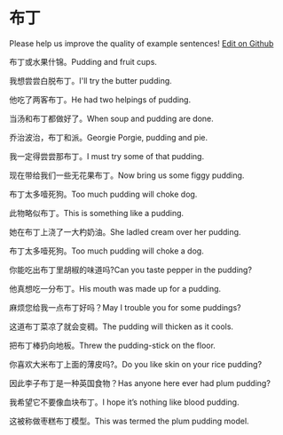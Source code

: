 # 布丁

Please help us improve the quality of example sentences! [Edit on Github](https://github.com/jiyushe/jiyu-example-sentence-source/blob/main/chinese/buding_1.md)

<p><span class="chinese">布丁或水果什锦。</span><span class="english">Pudding and fruit cups.</span></p>

<p><span class="chinese">我想尝尝白脱布丁。</span><span class="english">I'll try the butter pudding.</span></p>

<p><span class="chinese">他吃了两客布丁。</span><span class="english">He had two helpings of pudding.</span></p>

<p><span class="chinese">当汤和布丁都做好了。</span><span class="english">When soup and pudding are done.</span></p>

<p><span class="chinese">乔治波治，布丁和派。</span><span class="english">Georgie Porgie, pudding and pie.</span></p>

<p><span class="chinese">我一定得尝尝那布丁。</span><span class="english">I must try some of that pudding.</span></p>

<p><span class="chinese">现在带给我们一些无花果布丁。</span><span class="english">Now bring us some figgy pudding.</span></p>

<p><span class="chinese">布丁太多噎死狗。</span><span class="english">Too much pudding will choke dog.</span></p>

<p><span class="chinese">此物略似布丁。</span><span class="english">This is something like a pudding.</span></p>

<p><span class="chinese">她在布丁上浇了一大杓奶油。</span><span class="english">She ladled cream over her pudding.</span></p>

<p><span class="chinese">布丁太多噎死狗。</span><span class="english">Too much pudding will choke a dog.</span></p>

<p><span class="chinese">你能吃出布丁里胡椒的味道吗?</span><span class="english">Can you taste pepper in the pudding?</span></p>

<p><span class="chinese">他真想吃一分布丁。</span><span class="english">His mouth was made up for a pudding.</span></p>

<p><span class="chinese">麻烦您给我一点布丁好吗？</span><span class="english">May I trouble you for some puddings?</span></p>

<p><span class="chinese">这道布丁菜凉了就会变稠。</span><span class="english">The pudding will thicken as it cools.</span></p>

<p><span class="chinese">把布丁棒扔向地板。</span><span class="english">Threw the pudding-stick on the floor.</span></p>

<p><span class="chinese">你喜欢大米布丁上面的薄皮吗?。</span><span class="english">Do you like skin on your rice pudding?</span></p>

<p><span class="chinese">因此李子布丁是一种英国食物？</span><span class="english">Has anyone here ever had plum pudding?</span></p>

<p><span class="chinese">我希望它不要像血块布丁。</span><span class="english">I hope it’s nothing like blood pudding.</span></p>

<p><span class="chinese">这被称做枣糕布丁模型。</span><span class="english">This was termed the plum pudding model.</span></p>

